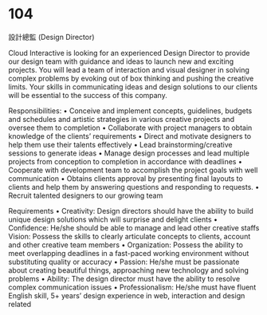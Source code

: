 # 104

設計總監 (Design Director)


Cloud Interactive is looking for an experienced Design Director to provide our design team with guidance and ideas to launch new and exciting projects. You will lead a team of interaction and visual designer in solving complex problems by evoking out of box thinking and pushing the creative limits. Your skills in communicating ideas and design solutions to our clients will be essential to the success of this company. 

Responsibilities: 
• Conceive and implement concepts, guidelines, budgets and schedules and artistic strategies in various creative projects and oversee them to completion
• Collaborate with project managers to obtain knowledge of the clients’ requirements 
• Direct and motivate designers to help them use their talents effectively 
• Lead brainstorming/creative sessions to generate ideas 
• Manage design processes and lead multiple projects from conception to completion in accordance with deadlines 
• Cooperate with development team to accomplish the project goals with well communication 
• Obtains clients approval by presenting final layouts to clients and help them by answering questions and responding to requests. 
• Recruit talented designers to our growing team 

Requirements 
• Creativity: Design directors should have the ability to build unique design solutions which will surprise and delight clients 
• Confidence: He/she should be able to manage and lead other creative staffs
Vision: Possess the skills to clearly articulate concepts to clients, account and other creative team members 
• Organization: Possess the ability to meet overlapping deadlines in a fast-paced working environment without substituting quality or accuracy 
• Passion: He/she must be passionate about creating beautiful things, approaching new technology and solving problems 
• Ability: The design director must have the ability to resolve complex communication issues 
• Professionalism: He/she must have fluent English skill, 5+ years’ design experience in web, interaction and design related
